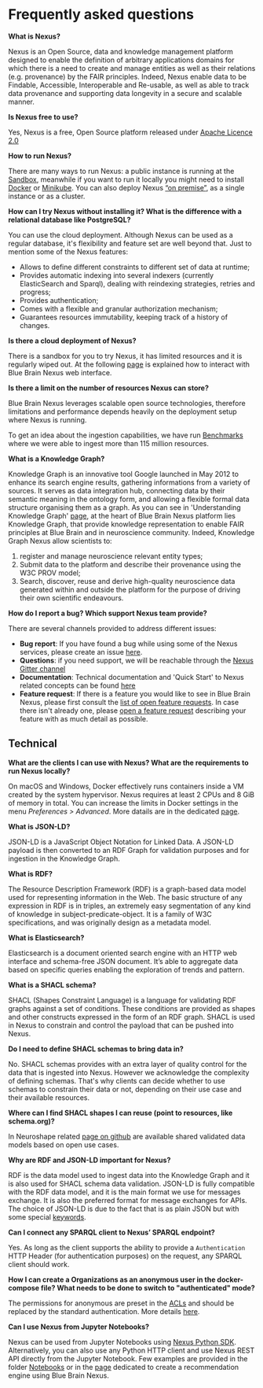 # Frequently asked questions

**What is Nexus?**

Nexus is an Open Source, data and knowledge management platform designed to enable the definition of arbitrary applications domains for which there is a need to create and manage entities as well as their relations (e.g. provenance) by the FAIR principles. Indeed, Nexus enable data to be Findable, Accessible, Interoperable and Re-usable, as well as able to track data provenance and supporting data longevity in a secure and scalable manner.


**Is Nexus free to use?**

Yes, Nexus is a free, Open Source platform released under [Apache Licence 2.0](https://opensource.org/licenses/Apache-2.0)


**How to run Nexus?**

There are many ways to run Nexus: a public instance is running at the [Sandbox](https://sandbox.bluebrainnexus.io/web/), meanwhile if you want to run it locally you might need to install [Docker](https://bluebrainnexus.io//docs/getting-started/running-nexus/index.html#docker) or [Minikube](https://bluebrainnexus.io//docs/getting-started/running-nexus/index.html#run-nexus-locally-with-minikube). You can also deploy Nexus [“on premise”](https://bluebrainnexus.io//docs/getting-started/running-nexus/index.html#on-premise-cloud-deployment), as a single instance or as a cluster.


**How can I try Nexus without installing it? What is the difference with a relational database like PostgreSQL?**

You can use the cloud deployment.
Although Nexus can be used as a regular database, it's flexibility and feature set are well beyond that. 
Just to mention some of the Nexus features:
- Allows to define different constraints to different set of data at runtime;
- Provides automatic indexing into several indexers (currently ElasticSearch and Sparql), dealing with reindexing strategies, retries and progress;
- Provides authentication;
- Comes with a flexible and granular authorization mechanism;
- Guarantees resources immutability, keeping track of a history of changes.


**Is there a cloud deployment of Nexus?**

There is a sandbox for you to try Nexus, it has limited resources and it is regularly wiped out. At the following [page](https://bluebrainnexus.io/docs/getting-started/webapps.html) is explained how to interact with Blue Brain Nexus web interface. 


**Is there a limit on the number of resources Nexus can store?**

Blue Brain Nexus leverages scalable open source technologies, therefore limitations and performance depends heavily on the deployment setup where Nexus is running.

To get an idea about the ingestion capabilities, we have run [Benchmarks](https://bluebrainnexus.io/docs/additional-info/benchmarks/data-volume-and-scenarios.html) where we were able to ingest more than 115 million resources.


**What is a Knowledge Graph?**

Knowledge Graph is an innovative tool Google launched in May 2012 to enhance its search engine results, gathering informations from a variety of sources. It serves as data integration hub, connecting data by their semantic meaning in the ontology form, and allowing a flexible formal data structure organising them as a graph.
As you can see in 'Understanding Knowledge Graph' [page](https://bluebrain.github.io/nexus/docs/tutorial/knowledge-graph/index.html), at the heart of Blue Brain Nexus platform lies Knowledge Graph, that provide knowledge representation to enable FAIR principles at Blue Brain and in neuroscience community.
Indeed, Knowledge Graph Nexus allow scientists to: 
1. register and manage neuroscience relevant entity types; 
2. Submit data to the platform and describe their provenance using the W3C PROV model; 
3. Search, discover, reuse and derive high-quality neuroscience data generated within and outside the platform for the purpose of driving their own scientific endeavours.


**How do I report a bug? Which support Nexus team provide?**

There are several channels provided to address different issues:
- **Bug report**: If you have found a bug while using some of the Nexus services, please create an issue [here](https://github.com/BlueBrain/nexus/issues/new?labels=bug).
- **Questions**: if you need support, we will be reachable through the [Nexus Gitter channel](https://gitter.im/BlueBrain/nexus)
- **Documentation**: Technical documentation and 'Quick Start' to Nexus related concepts can be found [here](https://bluebrain.github.io/nexus/docs)
- **Feature request**: If there is a feature you would like to see in Blue Brain Nexus, please first consult the [list of open feature requests](https://github.com/BlueBrain/nexus/issues?q=is%3Aopen+is%3Aissue+label%3Afeature). In case there isn't already one, please [open a feature request](https://github.com/BlueBrain/nexus/issues/new?labels=feature) describing your feature with as much detail as possible.

## Technical


**What are the clients I can use with Nexus? What are the requirements to run Nexus locally?**

On macOS and Windows, Docker effectively runs containers inside a VM created by the system hypervisor. Nexus requires at least 2 CPUs and 8 GiB of memory in total. You can increase the limits in Docker settings in the menu *Preferences > Advanced*. More datails are in the dedicated [page](https://bluebrainnexus.io//docs/getting-started/running-nexus/index.html).


**What is JSON-LD?**

JSON-LD is a JavaScript Object Notation for Linked Data. A JSON-LD payload is then converted to an RDF Graph for validation purposes and for ingestion in the Knowledge Graph.


**What is RDF?**

The Resource Description Framework (RDF) is a graph-based data model used for representing information in the Web. The basic structure of any expression in RDF is in triples, an extremely easy segmentation of any kind of knowledge in subject-predicate-object. It is a family of W3C specifications, and was originally design as a metadata model.
 
 
**What is Elasticsearch?**

Elasticsearch is a document oriented search engine with an HTTP web interface and schema-free JSON document. It’s able to aggregate data based on specific queries enabling the exploration of trends and pattern.


**What is a SHACL schema?**

SHACL (Shapes Constraint Language) is a language for validating RDF graphs against a set of conditions. These conditions are provided as shapes and other constructs expressed in the form of an RDF graph.
SHACL is used in Nexus to constrain and control the payload that can be pushed into Nexus.


**Do I need to define SHACL schemas to bring data in?**

No. SHACL schemas provides with an extra layer of quality control for the data that is ingested into Nexus. However we acknowledge the complexity of defining schemas. That's why clients can decide whether to use schemas to constrain their data or not, depending on their use case and their available resources.


**Where can I find SHACL shapes I can reuse (point to resources, like schema.org)?**

In Neuroshape related [page on github](https://github.com/INCF/neuroshapes) are available shared validated data models based on open use cases.


**Why are RDF and JSON-LD important for Nexus?**

RDF is the data model used to ingest data into the Knowledge Graph and it is also used for SHACL schema data validation. JSON-LD is fully compatible with the RDF data model, and it is the main format we use for messages exchange. It is also the preferred format for message exchanges for APIs. The choice of JSON-LD is due to the fact that is as plain JSON but with some special [keywords](https://json-ld.org/spec/latest/json-ld/#syntax-tokens-and-keywords). 


**Can I connect any SPARQL client to Nexus’ SPARQL endpoint?**

Yes. As long as the client supports the ability to provide a ```Authentication``` HTTP Header (for authentication purposes) on the request, any SPARQL client should work.


**How I can create a Organizations as an anonymous user in the docker-compose file? What needs to be done to switch to "authenticated" mode?**

The permissions for anonymous are preset in the [ACLs](https://bluebrainnexus.io/docs/api/1.0/iam/iam-permissions-api.html) and should be replaced by the standard authentication. More details [here](https://bluebrainnexus.io/docs/api/1.0/iam/iam-permissions-api.html).


**Can I use Nexus from Jupyter Notebooks?**

Nexus can be used from Jupyter Notebooks using [Nexus Python SDK](https://github.com/BlueBrain/nexus-python-sdk/). Alternatively, you can also use any Python HTTP client and use Nexus REST API directly from the Jupyter Notebook. Few examples are provided in the folder [Notebooks](https://github.com/BlueBrain/nexus-python-sdk/tree/master/notebooks) or in the [page](https://github.com/BlueBrain/nexus/blob/master/src/main/paradox/docs/tutorial/notebooks/Recommendation%20System%20via%20Nexus.ipynb) dedicated to create a recommendation engine using Blue Brain Nexus.
